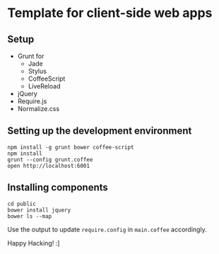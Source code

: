 # Template for client-side web apps

## Setup

* Grunt for
  * Jade
  * Stylus
  * CoffeeScript
  * LiveReload
* jQuery
* Require.js
* Normalize.css

## Setting up the development environment

```
npm install -g grunt bower coffee-script
npm install
grunt --config grunt.coffee
open http://localhost:6001
```

## Installing components

```
cd public
bower install jquery
bower ls --map
```

Use the output to update `require.config` in `main.coffee` accordingly.

Happy Hacking! :]
